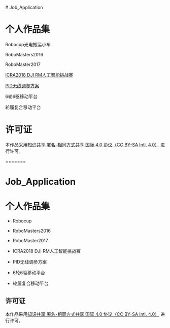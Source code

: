 ﻿﻿﻿﻿﻿﻿# Job_Application# 个人作品集Robocup光电搬运小车RoboMasters2016RoboMaster2017[ICRA2018 DJI RM人工智能挑战赛](https://github.com/jackychen227/ICRA2018_DJI_RM_AI_Challenge_NJUST)[PID无线调参方案](https://github.com/jackychen227/PID_Regulator)6轮6驱移动平台轮履复合移动平台# 许可证本作品采用[知识共享 署名-相同方式共享 国际 4.0 协议（CC BY-SA Intl. 4.0）](http://creativecommons.org/licenses/by-sa/4.0/) 进行许可。=======# Job_Application# 个人作品集* Robocup* RoboMasters2016* RoboMaster2017* ICRA2018 DJI RM人工智能挑战赛* PID无线调参方案* 6轮6驱移动平台* 轮履复合移动平台## 许可证本作品采用[知识共享 署名-相同方式共享 国际 4.0 协议（CC BY-SA Intl. 4.0）](http://creativecommons.org/licenses/by-sa/4.0/) 进行许可。